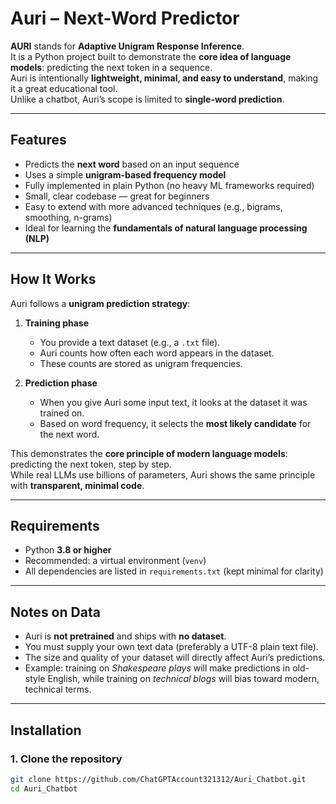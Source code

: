 # Auri – Next-Word Predictor

**AURI** stands for **Adaptive Unigram Response Inference**.  
It is a Python project built to demonstrate the **core idea of language models**: predicting the next token in a sequence.  
Auri is intentionally **lightweight, minimal, and easy to understand**, making it a great educational tool.  
Unlike a chatbot, Auri’s scope is limited to **single-word prediction**.

---

## Features
- Predicts the **next word** based on an input sequence  
- Uses a simple **unigram-based frequency model**  
- Fully implemented in plain Python (no heavy ML frameworks required)  
- Small, clear codebase — great for beginners  
- Easy to extend with more advanced techniques (e.g., bigrams, smoothing, n-grams)  
- Ideal for learning the **fundamentals of natural language processing (NLP)**  

---

## How It Works
Auri follows a **unigram prediction strategy**:  

1. **Training phase**  
   - You provide a text dataset (e.g., a `.txt` file).  
   - Auri counts how often each word appears in the dataset.  
   - These counts are stored as unigram frequencies.  

2. **Prediction phase**  
   - When you give Auri some input text, it looks at the dataset it was trained on.  
   - Based on word frequency, it selects the **most likely candidate** for the next word.  

This demonstrates the **core principle of modern language models**:  
predicting the next token, step by step.  
While real LLMs use billions of parameters, Auri shows the same principle with **transparent, minimal code**.

---

## Requirements
- Python **3.8 or higher**  
- Recommended: a virtual environment (`venv`)  
- All dependencies are listed in `requirements.txt` (kept minimal for clarity)  

---

## Notes on Data
- Auri is **not pretrained** and ships with **no dataset**.  
- You must supply your own text data (preferably a UTF-8 plain text file).  
- The size and quality of your dataset will directly affect Auri’s predictions.  
- Example: training on *Shakespeare plays* will make predictions in old-style English, while training on *technical blogs* will bias toward modern, technical terms.  

---

## Installation

### 1. Clone the repository
```bash
git clone https://github.com/ChatGPTAccount321312/Auri_Chatbot.git
cd Auri_Chatbot
